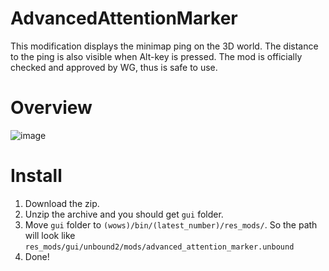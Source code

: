 # AdvancedAttentionMarker
This modification displays the minimap ping on the 3D world.
The distance to the ping is also visible when Alt-key is pressed.
The mod is officially checked and approved by WG, thus is safe to use.

# Overview
![image](https://github.com/AndrewTaro/AdvancedAttentionMarker/assets/36262823/074eb32c-e041-4ffc-b98f-5d5f53e7ceaa)

# Install
1. Download the zip.
2. Unzip the archive and you should get `gui` folder.
3. Move `gui` folder to `(wows)/bin/(latest_number)/res_mods/`. So the path will look like `res_mods/gui/unbound2/mods/advanced_attention_marker.unbound`
4. Done!
